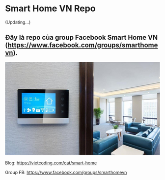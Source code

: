 # Smart Home VN Repo
(Updating...)

## Đây là repo của group **Facebook Smart Home VN** (https://www.facebook.com/groups/smarthomevn). 


[![Smart Home VN](https://github.com/smarthomevn/SmartHomeVN/blob/master/images/smart-home-03.jpg)](/03/Photos/1.jpg)


Blog: https://vietcoding.com/cat/smart-home

Group FB: https://www.facebook.com/groups/smarthomevn

